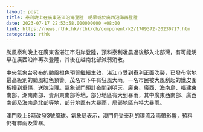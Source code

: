 ```yaml
---
layout: post
title: 泰利晚上在廣東湛江沿海登陸　明早或於廣西沿海再登陸
date: 2023-07-17 22:53:58.000000000 +08:00
link: https://news.rthk.hk/rthk/ch/component/k2/1709372-20230717.htm
categories: rthk
---
```


颱風泰利晚上在廣東省湛江市沿岸登陸，預料泰利凌晨過後移入北部灣，有可能明早在廣西沿岸再次登陸，其後在越南北部減弱消散。

中央氣象台發布的颱風橙色預警繼續生效，湛江市受到泰利正面吹襲，已發布當地最高級別的颱風紅色預警。茂名市下午有狂風大雨，一名市民被大風刮起的鐵皮圍板撞到重傷，送院治理。氣象部門預計夜間到明天，廣東、廣西、海南島、福建東南部、湖南南部、貴州東南部等地，部分地區有大到暴雨，其中廣東西南部、廣西南部及海南島北部等地，部分地區有大暴雨，局部地區有特大暴雨。

澳門晚上8時改發3號風球。氣象局表示，澳門仍受泰利的環流及雨帶影響，預料仍有驟雨及雷暴。
